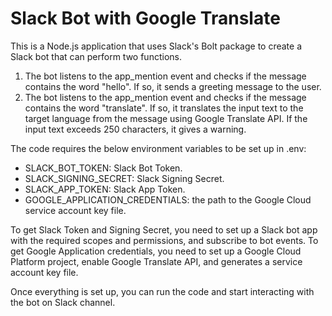 Slack Bot with Google Translate
=================

This is a Node.js application that uses Slack's Bolt package to create a Slack bot that can perform two functions.

1. The bot listens to the app_mention event and checks if the message contains the word "hello". If so, it sends a greeting message to the user.
2. The bot listens to the app_mention event and checks if the message contains the word "translate". If so, it translates the input text to the target language from the message using Google Translate API. If the input text exceeds 250 characters, it gives a warning.

The code requires the below environment variables to be set up in .env:
  - SLACK_BOT_TOKEN: Slack Bot Token.
  - SLACK_SIGNING_SECRET: Slack Signing Secret.
  - SLACK_APP_TOKEN: Slack App Token.
  - GOOGLE_APPLICATION_CREDENTIALS: the path to the Google Cloud service account key file.

To get Slack Token and Signing Secret, you need to set up a Slack bot app with the required scopes and permissions, and subscribe to bot events. 
To get Google Application credentials, you need to set up a Google Cloud Platform project, enable Google Translate API, and generates a service account key file.  

Once everything is set up, you can run the code and start interacting with the bot on Slack channel.


